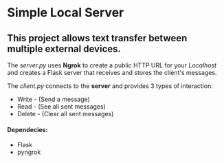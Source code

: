# Simple Local Server
## This project allows text transfer between multiple external devices.

The *server.py* uses **Ngrok** to create a public HTTP URL for your *Localhost* and creates a Flask server that receives and stores the client's messages.

The *client.py* connects to the **server** and provides 3 types of interaction:
* Write - (Send a message)
* Read - (See all sent messages)
* Delete - (Clear all sent messages)

#### Dependecies:
* Flask
* pyngrok
